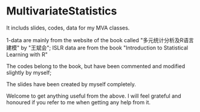 # MultivariateStatistics
It includs slides, codes, data for my MVA classes.

1-data are mainly from the website of the book called "多元统计分析及R语言建模" by "王斌会";
ISLR data are from the book "Introduction to Statistical Learning with R"

The codes belong to the book, but have been commented and modified slightly by myself; 

The slides have been created by myself completely.

Welcome to get anything useful from the above. I will feel grateful and honoured if you refer to me when getting any help from it. 
